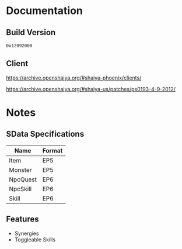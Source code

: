 # Documentation

## Build Version

`0x12092000`

## Client

https://archive.openshaiya.org/#shaiya-phoenix/clients/

https://archive.openshaiya.org/#shaiya-us/patches/ps0193-4-9-2012/

# Notes

## SData Specifications

| Name          | Format   |
|---------------|----------|
| Item          | EP5      |
| Monster       | EP5      |
| NpcQuest      | EP6      |
| NpcSkill      | EP6      |
| Skill         | EP6      |

## Features

* Synergies
* Toggleable Skills
